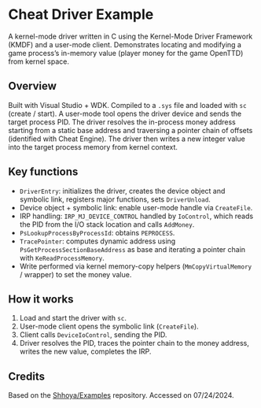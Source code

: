 # Cheat Driver Example

A kernel-mode driver written in C using the Kernel-Mode Driver Framework (KMDF) and a user-mode client. Demonstrates locating and modifying a game process’s in-memory value (player money for the game OpenTTD) from kernel space.

## Overview
Built with Visual Studio + WDK. Compiled to a `.sys` file and loaded with `sc` (create / start). A user-mode tool opens the driver device and sends the target process PID. The driver resolves the in-process money address starting from a static base address and traversing a pointer chain of offsets (identified with Cheat Engine). The driver then writes a new integer value into the target process memory from kernel context.

## Key functions
- `DriverEntry`: initializes the driver, creates the device object and symbolic link, registers major functions, sets `DriverUnload`.
- Device object + symbolic link: enable user-mode handle via `CreateFile`.
- IRP handling: `IRP_MJ_DEVICE_CONTROL` handled by `IoControl`, which reads the PID from the I/O stack location and calls `AddMoney`.
- `PsLookupProcessByProcessId`: obtains `PEPROCESS`.
- `TracePointer`: computes dynamic address using `PsGetProcessSectionBaseAddress` as base and iterating a pointer chain with `KeReadProcessMemory`.
- Write performed via kernel memory-copy helpers (`MmCopyVirtualMemory` / wrapper) to set the money value.

## How it works
1. Load and start the driver with `sc`.  
2. User-mode client opens the symbolic link (`CreateFile`).  
3. Client calls `DeviceIoControl`, sending the PID.  
4. Driver resolves the PID, traces the pointer chain to the money address, writes the new value, completes the IRP.

## Credits
Based on the [Shhoya/Examples](https://github.com/Shhoya/Examples) repository. Accessed on 07/24/2024.
